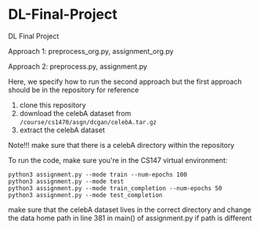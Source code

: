 # DL-Final-Project
DL Final Project

Approach 1: preprocess_org.py, assignment_org.py

Approach 2: preprocess.py, assignment.py

Here, we specify how to run the second approach but the first approach should be in the repository for reference

1) clone this repository 
2) download the celebA dataset from ```/course/cs1470/asgn/dcgan/celebA.tar.gz``` 
3) extract the celebA dataset 

Note!!! make sure that there is a celebA directory within the repository

To run the code, make sure you're in the CS147 virtual environment:
```
python3 assignment.py --mode train --num-epochs 100
python3 assignment.py --mode test
python3 assignment.py --mode train_completion --num-epochs 50
python3 assignment.py --mode test_completion
```

make sure that the celebA dataset lives in the correct directory and change the data home path in line 381 in main() of assignment.py if path is different

